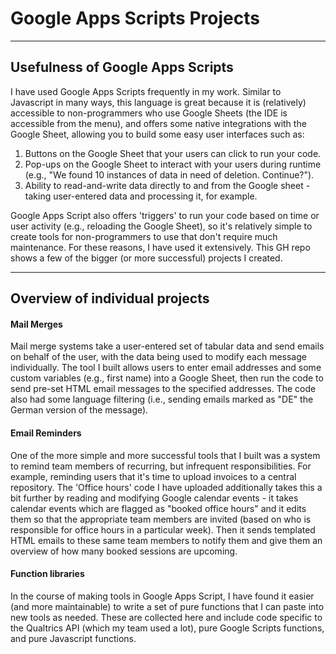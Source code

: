 # Google Apps Scripts Projects

---

## Usefulness of Google Apps Scripts
I have used Google Apps Scripts frequently in my work. Similar to Javascript in many ways, this language is great because it is (relatively) accessible to non-programmers who use Google Sheets (the IDE is accessible from the menu), and offers some native integrations with the Google Sheet, allowing you to build some easy user interfaces such as:

1. Buttons on the Google Sheet that your users can click to run your code.
2. Pop-ups on the Google Sheet to interact with your users during runtime (e.g., "We found 10 instances of data in need of deletion. Continue?").
3. Ability to read-and-write data directly to and from the Google sheet - taking user-entered data and processing it, for example.

Google Apps Script also offers 'triggers' to run your code based on time or user activity (e.g., reloading the Google Sheet), so it's relatively simple to create tools for non-programmers to use that don't require much maintenance. For these reasons, I have used it extensively. This GH repo shows a few of the bigger (or more successful) projects I created.

---

## Overview of individual projects

#### Mail Merges
Mail merge systems take a user-entered set of tabular data and send emails on behalf of the user, with the data being used to modify each message individually.
The tool I built allows users to enter email addresses and some custom variables (e.g., first name) into a Google Sheet, then run the code to send pre-set HTML email messages to the specified addresses.
The code also had some language filtering (i.e., sending emails marked as "DE" the German version of the message).

#### Email Reminders
One of the more simple and more successful tools that I built was a system to remind team members of recurring, but infrequent responsibilities.
For example, reminding users that it's time to upload invoices to a central repository.
The 'Office hours' code I have uploaded additionally takes this a bit further by reading and modifying Google calendar events - it takes calendar events which are flagged as "booked office hours" and it edits them so that the appropriate team members are invited (based on who is responsible for office hours in a particular week). Then it sends templated HTML emails to these same team members to notify them and give them an overview of how many booked sessions are upcoming.

#### Function libraries
In the course of making tools in Google Apps Script, I have found it easier (and more maintainable) to write a set of pure functions that I can paste into new tools as needed. These are collected here and include code specific to the Qualtrics API (which my team used a lot), pure Google Scripts functions, and pure Javascript functions.
